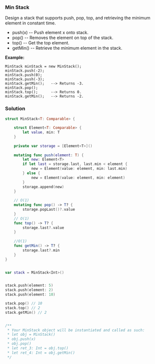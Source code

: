 ### Min Stack

Design a stack that supports push, pop, top, and retrieving the minimum element in constant time.

* push(x) -- Push element x onto stack.
* pop() -- Removes the element on top of the stack.
* top() -- Get the top element.
* getMin() -- Retrieve the minimum element in the stack.

__Example:__
```
MinStack minStack = new MinStack();
minStack.push(-2);
minStack.push(0);
minStack.push(-3);
minStack.getMin();   --> Returns -3.
minStack.pop();
minStack.top();      --> Returns 0.
minStack.getMin();   --> Returns -2.
```

### Solution
```Swift
struct MinStack<T: Comparable> {
    
    struct Element<T: Comparable> {
        let value, min: T
    }
    
    private var storage = [Element<T>]()
    
    mutating func push(element: T) {
        let new: Element<T>
        if let last = storage.last, last.min < element {
            new = Element(value: element, min: last.min)
        } else {
            new = Element(value: element, min: element)
        }
        storage.append(new)
    }
    
    // O(1)
    mutating func pop() -> T? {
        storage.popLast()?.value
    }
    // O(1)
    func top() -> T? {
        storage.last?.value
    }
    
    //O(1)
    func getMin() -> T? {
        storage.last?.min
    }
}


var stack = MinStack<Int>()


stack.push(element: 5)
stack.push(element: 2)
stack.push(element: 10)

stack.pop() // 10
stack.top() // 2
stack.getMin() // 2


/**
 * Your MinStack object will be instantiated and called as such:
 * let obj = MinStack()
 * obj.push(x)
 * obj.pop()
 * let ret_3: Int = obj.top()
 * let ret_4: Int = obj.getMin()
 */
```